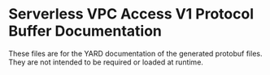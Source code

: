 # Serverless VPC Access V1 Protocol Buffer Documentation

These files are for the YARD documentation of the generated protobuf files.
They are not intended to be required or loaded at runtime.
